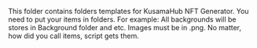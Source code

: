 This folder contains folders templates for KusamaHub NFT Generator.
You need to put your items in folders. For example: All backgrounds will be stores in Background folder and etc.
Images must be in .png. No matter, how did you call items, script gets them.